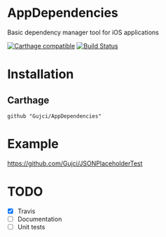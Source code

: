 # AppDependencies
Basic dependency manager tool for iOS applications

[![Carthage compatible](https://img.shields.io/badge/Carthage-compatible-4BC51D.svg?style=flat)](https://github.com/Carthage/Carthage)
[![Build Status](https://travis-ci.org/Gujci/AppDependencies.svg?branch=master)](https://travis-ci.org/Gujci/AppDependencies)

# Installation
## Carthage
```
github "Gujci/AppDependencies"
```

# Example

https://github.com/Gujci/JSONPlaceholderTest

# TODO

- [x] Travis
- [ ] Documentation
- [ ] Unit tests
